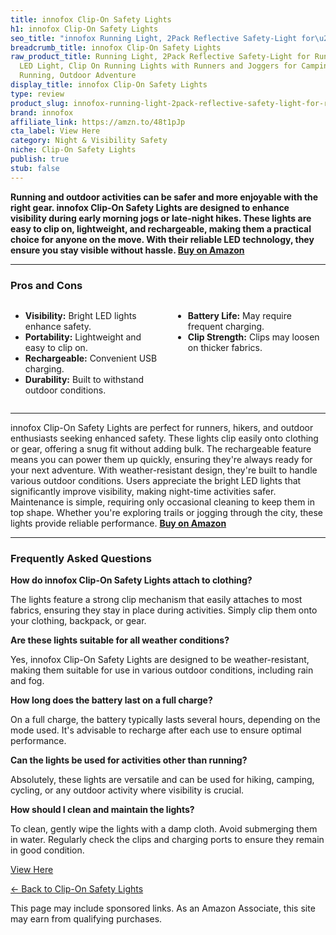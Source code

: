 ```yaml
---
title: innofox Clip-On Safety Lights
h1: innofox Clip-On Safety Lights
seo_title: "innofox Running Light, 2Pack Reflective Safety-Light for\u2026"
breadcrumb_title: innofox Clip-On Safety Lights
raw_product_title: Running Light, 2Pack Reflective Safety-Light for Runners, Rechargeable
  LED Light, Clip On Running Lights with Runners and Joggers for Camping, Hiking,
  Running, Outdoor Adventure
display_title: innofox Clip-On Safety Lights
type: review
product_slug: innofox-running-light-2pack-reflective-safety-light-for-runners-recharg-4e83cef7
brand: innofox
affiliate_link: https://amzn.to/48t1pJp
cta_label: View Here
category: Night & Visibility Safety
niche: Clip-On Safety Lights
publish: true
stub: false
---
```


<div id="intro" class="full-width">
  <p><strong>Running and outdoor activities can be safer and more enjoyable with the right gear. innofox Clip-On Safety Lights are designed to enhance visibility during early morning jogs or late-night hikes. These lights are easy to clip on, lightweight, and rechargeable, making them a practical choice for anyone on the move. With their reliable LED technology, they ensure you stay visible without hassle. <a href="https://amzn.to/48t1pJp" rel="nofollow sponsored noopener" target="_blank"><strong>Buy on Amazon</strong></a></strong></p>
</div>

<hr />
<h3 id="pros-cons">Pros and Cons</h3>
<div class="pc-grid" style="display:grid;grid-template-columns:1fr 1fr;gap:16px;">
  <ul>
    <li><strong>Visibility:</strong> Bright LED lights enhance safety.</li>
    <li><strong>Portability:</strong> Lightweight and easy to clip on.</li>
    <li><strong>Rechargeable:</strong> Convenient USB charging.</li>
    <li><strong>Durability:</strong> Built to withstand outdoor conditions.</li>
  </ul>
  <ul>
    <li><strong>Battery Life:</strong> May require frequent charging.</li>
    <li><strong>Clip Strength:</strong> Clips may loosen on thicker fabrics.</li>
  </ul>
</div>
<hr />

<div class="full-width">
  <p>innofox Clip-On Safety Lights are perfect for runners, hikers, and outdoor enthusiasts seeking enhanced safety. These lights clip easily onto clothing or gear, offering a snug fit without adding bulk. The rechargeable feature means you can power them up quickly, ensuring they're always ready for your next adventure. With weather-resistant design, they're built to handle various outdoor conditions. Users appreciate the bright LED lights that significantly improve visibility, making night-time activities safer. Maintenance is simple, requiring only occasional cleaning to keep them in top shape. Whether you're exploring trails or jogging through the city, these lights provide reliable performance. <a href="https://amzn.to/48t1pJp" rel="nofollow sponsored noopener" target="_blank"><strong>Buy on Amazon</strong></a></p>
</div>

<hr />
<h3 id="faqs">Frequently Asked Questions</h3>

<p><strong>How do innofox Clip-On Safety Lights attach to clothing?</strong></p>
<p>The lights feature a strong clip mechanism that easily attaches to most fabrics, ensuring they stay in place during activities. Simply clip them onto your clothing, backpack, or gear.</p>

<p><strong>Are these lights suitable for all weather conditions?</strong></p>
<p>Yes, innofox Clip-On Safety Lights are designed to be weather-resistant, making them suitable for use in various outdoor conditions, including rain and fog.</p>

<p><strong>How long does the battery last on a full charge?</strong></p>
<p>On a full charge, the battery typically lasts several hours, depending on the mode used. It's advisable to recharge after each use to ensure optimal performance.</p>

<p><strong>Can the lights be used for activities other than running?</strong></p>
<p>Absolutely, these lights are versatile and can be used for hiking, camping, cycling, or any outdoor activity where visibility is crucial.</p>

<p><strong>How should I clean and maintain the lights?</strong></p>
<p>To clean, gently wipe the lights with a damp cloth. Avoid submerging them in water. Regularly check the clips and charging ports to ensure they remain in good condition.</p>
<p><a class="btn" href="https://amzn.to/48t1pJp" target="_blank" rel="nofollow sponsored noopener">View Here</a></p>
<p><a href="/roundups/night-visibility-safety/clip-on-safety-lights/">← Back to Clip-On Safety Lights</a></p>
<aside class="disclosure">This page may include sponsored links. As an Amazon Associate, this site may earn from qualifying purchases.</aside>
